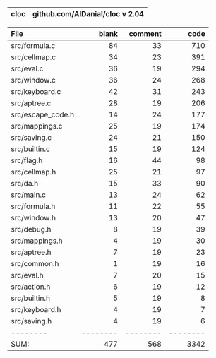 cloc|github.com/AlDanial/cloc v 2.04
--- | ---

File|blank|comment|code
:-------|-------:|-------:|-------:
src/formula.c|84|33|710
src/cellmap.c|34|23|391
src/eval.c|36|19|294
src/window.c|36|24|268
src/keyboard.c|42|31|243
src/aptree.c|28|19|206
src/escape_code.h|14|24|177
src/mappings.c|25|19|174
src/saving.c|24|21|150
src/builtin.c|15|19|124
src/flag.h|16|44|98
src/cellmap.h|25|21|97
src/da.h|15|33|90
src/main.c|13|24|62
src/formula.h|11|22|55
src/window.h|13|20|47
src/debug.h|8|19|39
src/mappings.h|4|19|30
src/aptree.h|7|19|23
src/common.h|1|19|16
src/eval.h|7|20|15
src/action.h|6|19|12
src/builtin.h|5|19|8
src/keyboard.h|4|19|7
src/saving.h|4|19|6
--------|--------|--------|--------
SUM:|477|568|3342
